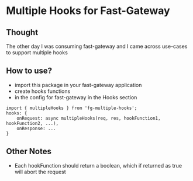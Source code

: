 # Multiple Hooks for Fast-Gateway

## Thought
The other day I was consuming fast-gateway and I came across use-cases to support multiple hooks

## How to use?
* import this package in your fast-gateway application
* create hooks functions 
* in the config for fast-gateway in the Hooks section
```
import { multipleHooks } from 'fg-multiple-hooks';
hooks: {
    onRequest: async multipleHooks(req, res, hookFunction1, hookFunction2, ...),
    onResponse: ...
}
```

## Other Notes
* Each hookFunction should return a boolean, which if returned as true will abort the request
